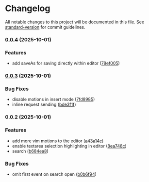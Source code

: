 # Changelog

All notable changes to this project will be documented in this file. See [standard-version](https://github.com/conventional-changelog/standard-version) for commit guidelines.

### [0.0.4](https://github.com/unkn0wn-root/resterm/compare/v0.0.3...v0.0.4) (2025-10-01)


### Features

* add saveAs for saving directly within editor ([78ef005](https://github.com/unkn0wn-root/resterm/commit/78ef005beac77c5f895d6d95fb4dc07fc008c08a))

### [0.0.3](https://github.com/unkn0wn-root/resterm/compare/v0.0.2...v0.0.3) (2025-10-01)


### Bug Fixes

* disable motions in insert mode ([7fd8985](https://github.com/unkn0wn-root/resterm/commit/7fd8985fd995741dabb0d657b289f0a5cf5208b0))
* inline request sending ([bde3f1f](https://github.com/unkn0wn-root/resterm/commit/bde3f1fc5b27486471cef25e6573cbe8ce1722cf))

### 0.0.2 (2025-10-01)


### Features

* add more vim motions to the editor ([a43a14c](https://github.com/unkn0wn-root/resterm/commit/a43a14c0973133a463e1564a5135f22bd318cf60))
* enable textarea selection highlighting in editor ([8ea748c](https://github.com/unkn0wn-root/resterm/commit/8ea748c185011c876481923c58bddfee360d345a))
* search ([b684ea8](https://github.com/unkn0wn-root/resterm/commit/b684ea839ec7b4efb2b99da221d569b2eece7a6d))


### Bug Fixes

* omit first event on search open ([b0b6f94](https://github.com/unkn0wn-root/resterm/commit/b0b6f94d56a688997024afbf96a05e8d0dcddb85))
